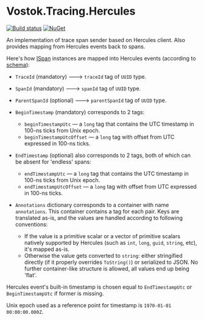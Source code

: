 # Vostok.Tracing.Hercules

[![Build status](https://ci.appveyor.com/api/projects/status/github/vostok/tracing.hercules?svg=true&branch=master)](https://ci.appveyor.com/project/vostok/tracing.hercules/branch/master)
[![NuGet](https://img.shields.io/nuget/v/Vostok.Tracing.Hercules.svg)](https://www.nuget.org/packages/Vostok.Tracing.Hercules)

An implementation of trace span sender based on Hercules client. Also provides mapping from Hercules events back to spans.

Here's how [ISpan](https://github.com/vostok/tracing.abstractions/blob/master/Vostok.Tracing.Abstractions/ISpan.cs) instances are mapped into Hercules events (according to [schema](https://github.com/vostok/hercules/blob/master/doc/event-schema/trace-span-schema.md)):

- `TraceId` (mandatory) ---> `traceId` tag of `UUID` type.

- `SpanId` (mandatory) ---> `spanId` tag of `UUID` type.

- `ParentSpanId` (optional) ---> `parentSpanId` tag of `UUID` type.

- `BeginTimestamp` (mandatory) corresponds to 2 tags:
  - `beginTimestampUtc` — a `long` tag that contains the UTC timestamp in 100-ns ticks from Unix epoch.
  - `beginTimestampUtcOffset` — a `long` tag with offset from UTC expressed in 100-ns ticks.

- `EndTimestamp` (optional) also corresponds to 2 tags, both of which can be absent for 'endless' spans:
  - `endTimestampUtc` — a `long` tag that contains the UTC timestamp in 100-ns ticks from Unix epoch.
  - `endTimestampUtcOffset` — a `long` tag with offset from UTC expressed in 100-ns ticks.
  
- `Annotations` dictionary corresponds to a container with name `annotations`. This container contains a tag for each pair. Keys are translated as-is, and the values are handled according to following conventions:
  - If the value is a primitive scalar or a vector of primitive scalars natively supported by Hercules (such as `int`, `long`, `guid`, `string`, etc), it's mapped as-is. 
  - Otherwise the value gets converted to `string`: either stringified directly (if it properly overrides `ToString()`) or serialized to JSON. No further container-like structure is allowed, all values end up being 'flat'.
  
Hercules event's built-in timestamp is chosen equal to `EndTimestampUtc` or `BeginTimestampUtc` if former is missing.

Unix epoch used as a reference point for timestamp is `1970-01-01 00:00:00.000Z`.
